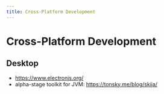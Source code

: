 ```yaml
---
title: Cross-Platform Development
---
```


# Cross-Platform Development

## Desktop

- https://www.electronjs.org/
- alpha-stage toolkit for JVM: https://tonsky.me/blog/skija/
